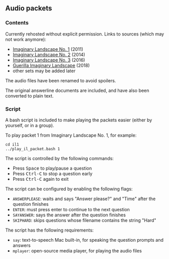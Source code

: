 ## Audio packets

### Contents

Currently rehosted without explicit permission. Links to sources (which may not work anymore):

* [Imaginary Landscape No. 1](http://hsquizbowl.org/forums/viewtopic.php?f=21&t=11623&p=219113#p219113) (2011)
* [Imaginary Landscape No. 2](http://hsquizbowl.org/forums/viewtopic.php?f=21&t=16234&p=289863#p289863) (2014)
* [Imaginary Landscape No. 3](http://hsquizbowl.org/forums/viewtopic.php?f=21&t=18117&p=318076#p318076) (2016)
* [Guerilla Imaginary Landscape](http://www.hsquizbowl.org/forums/viewtopic.php?f=8&t=21409) (2018)
* other sets may be added later

The audio files have been renamed to avoid spoilers.

The original answerline documents are included, and have also been converted to plain text.

### Script

A bash script is included to make playing the packets easier (either by yourself, or in a group).

To play packet 1 from Imaginary Landscape No. 1, for example:

```
cd il1
../play_il_packet.bash 1
```

The script is controlled by the following commands:

* Press <kbd>Space</kbd> to play/pause a question
* Press <kbd>Ctrl-C</kbd> to stop a question early
* Press <kbd>Ctrl-C</kbd> again to exit

The script can be configured by enabling the following flags:

* `ANSWERPLEASE`: waits and says "Answer please?" and "Time" after the question finishes
* `ENTER`: must press enter to continue to the next question
* `SAYANSWER`: says the answer after the question finishes
* `SKIPHARD`: skips questions whose filename contains the string "Hard"

The script has the following requirements:

* `say`: text-to-speech Mac built-in, for speaking the question prompts and answers
* `mplayer`: open-source media player, for playing the audio files
